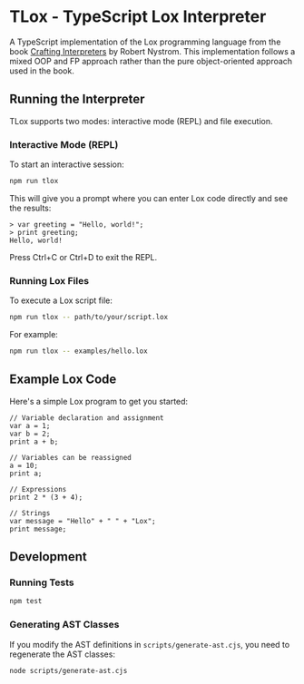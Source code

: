 # TLox - TypeScript Lox Interpreter

A TypeScript implementation of the Lox programming language from the book [Crafting Interpreters](https://craftinginterpreters.com/) by Robert Nystrom. This implementation follows a mixed OOP and FP approach rather than the pure object-oriented approach used in the book.

## Running the Interpreter

TLox supports two modes: interactive mode (REPL) and file execution.

### Interactive Mode (REPL)

To start an interactive session:

```bash
npm run tlox
```

This will give you a prompt where you can enter Lox code directly and see the results:

```
> var greeting = "Hello, world!";
> print greeting;
Hello, world!
```

Press Ctrl+C or Ctrl+D to exit the REPL.

### Running Lox Files

To execute a Lox script file:

```bash
npm run tlox -- path/to/your/script.lox
```

For example:

```bash
npm run tlox -- examples/hello.lox
```

## Example Lox Code

Here's a simple Lox program to get you started:

```lox
// Variable declaration and assignment
var a = 1;
var b = 2;
print a + b;

// Variables can be reassigned
a = 10;
print a;

// Expressions
print 2 * (3 + 4);

// Strings
var message = "Hello" + " " + "Lox";
print message;
```

## Development

### Running Tests

```bash
npm test
```

### Generating AST Classes

If you modify the AST definitions in `scripts/generate-ast.cjs`, you need to regenerate the AST classes:

```bash
node scripts/generate-ast.cjs
```